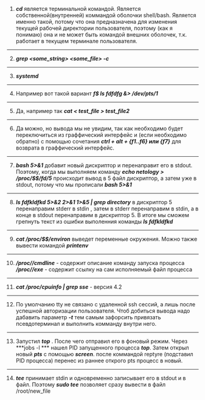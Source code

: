 1. ***cd*** является терминальной командой. Является собственной(внутренней) 
коммандой оболочки shell/bash. Является именно такой, потому что она предназначена
для изменения текущей рабочей директории пользователя, поэтому (как я понимаю) она и 
не может быть командой внешних оболочек, т.к. работает в текущем терминале пользователя.
---
2. ***grep <some_string> <some_file> -c***
---
3. ***systemd***
---
4. Например вот такой вариант ***f$ ls fdfdfg &> /dev/pts/1***
---
5. Да, например так ***cat < test_file > test_file2***
---
6. Да можно, но вывода мы не увидим, так как необходимо будет переключиться из граффический
интерфейс и (если необходимо обратно) с помощью сочетания ***ctrl + alt + {f1..f6} или 
{f7}*** для возврата в граффический интерфейс. 
---
7. ***bash 5>&1*** добавит новый дискриптор и перенаправит его в stdout.
Поэтому, когда мы выполняем команду ***echo netology > /proc/$$/fd/5*** происходит вывод
в 5 файл дискриптор, а затем уже в stdout, потому что мы прописали ***bash 5>&1***
---
8. ***ls fdfkldfkd 5>&2 2>&1 1>&5 | grep directory*** в дискриптор 5 перенаправим stderr в stdin
, затем в stderr перенаправим в stdin, а в конце в stdout перенаправим в дискриптор 5.
В итоге мы сможем грепнуть текст из ошибки выполенния команды ***ls fdfkldfkd***
---
9. ***cat /proc/$$/environ*** выведет переменные окружения.
Можно также вывести командой ***printenv***
---
10. ***/proc/<PID>/cmdline*** - содержит описание команду запуска процесса
***/proc/<PID>/exe*** - содержит ссылку на сам исполняемый файл процесса
---
11. ***cat /proc/cpuinfo | grep sse*** - версия 4.2
---
12. По умолчанию  tty не связано с удаленной ssh сессий,
а лишь после успешной авторизации пользователя. Чтоб добиться вывода надо дабавить параметр ***-t***
тем самым зафорсить привязать псевдотерминал и выполнить комманду внутри него.
---
13. Запустил ***top*** . После чего отправил его в фоновый режим. Через ***jobs -l ***
нашел PID запущенного процесса ***top***. Затем открыл новый ***pts*** с помощью ***screen***.
после коммандой reptyre <PID> (подставил PID процесса) перенес из раннее открого pts процесс в новый.
---
14. ***tee*** принимает stdin и одновременно записывает его в stdout и в файл.
Поэтому ***sudo tee*** позволяет сразу вывести в файл /root/new_file

